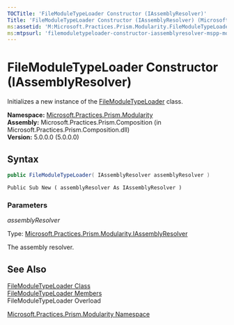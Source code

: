 ```yaml
---
TOCTitle: 'FileModuleTypeLoader Constructor (IAssemblyResolver)'
Title: 'FileModuleTypeLoader Constructor (IAssemblyResolver) (Microsoft.Practices.Prism.Modularity)'
ms:assetid: 'M:Microsoft.Practices.Prism.Modularity.FileModuleTypeLoader.\#ctor(Microsoft.Practices.Prism.Modularity.IAssemblyResolver)'
ms:mtpsurl: 'filemoduletypeloader-constructor-iassemblyresolver-mspp-modularity.md'
---
```



# FileModuleTypeLoader Constructor (IAssemblyResolver)

Initializes a new instance of the [FileModuleTypeLoader](/patterns-practices/reference/filemoduletypeloader-class-mspp-modularity) class.

**Namespace:** [Microsoft.Practices.Prism.Modularity](/patterns-practices/reference/mspp-modularity-namespace)<br/>
**Assembly:** Microsoft.Practices.Prism.Composition (in Microsoft.Practices.Prism.Composition.dll)<br/>
**Version:** 5.0.0.0 (5.0.0.0)

## Syntax

```C#
public FileModuleTypeLoader( IAssemblyResolver assemblyResolver )
```

```VB
Public Sub New ( assemblyResolver As IAssemblyResolver )
```


### Parameters

*assemblyResolver*

Type: [Microsoft.Practices.Prism.Modularity.IAssemblyResolver](/patterns-practices/reference/iassemblyresolver-interface-mspp-modularity)

The assembly resolver.

## See Also

[FileModuleTypeLoader Class](/patterns-practices/reference/filemoduletypeloader-class-mspp-modularity)<br/>
[FileModuleTypeLoader Members](/patterns-practices/reference/filemoduletypeloader-members-mspp-modularity)<br/>
FileModuleTypeLoader Overload

[Microsoft.Practices.Prism.Modularity Namespace](/patterns-practices/reference/mspp-modularity-namespace)<br/>